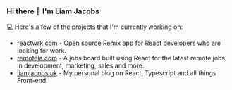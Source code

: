 ### Hi there 👋 I'm Liam Jacobs

💻 Here's a few of the projects that I'm currently working on:
* [reactwrk.com](https://reactwrk.com) - Open source Remix app for React developers who are looking for work.
* [remoteja.com](https://remoteja.com) - A jobs board built using React for the latest remote jobs in development, marketing, sales and more.
* [liamjacobs.uk](https://liamjacobs.uk) - My personal blog on React, Typescript and all things Front-end.
